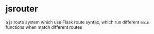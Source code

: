 jsrouter
========

a js route system which use Flask route syntax, which run different `main` functions when match different routes
